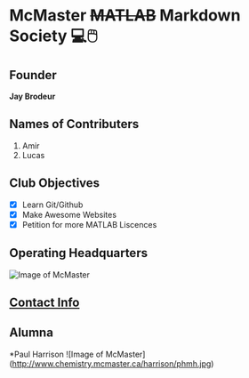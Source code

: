 # McMaster ~~MATLAB~~ Markdown Society :computer::computer_mouse:
## Founder
   **Jay Brodeur**
## Names of Contributers 
1. Amir
2. Lucas

## Club Objectives
- [x] Learn Git/Github
- [x] Make Awesome Websites
- [x] Petition for more MATLAB Liscences

## **Operating Headquarters**
![Image of McMaster](https://s-ec.bstatic.com/images/hotel/max1024x768/896/89669587.jpg)


## [Contact Info](https://www.math.mcmaster.ca/index.php/news/65-/professor/266-childs-aaron.html)

## Alumna 
*Paul Harrison
![Image of McMaster] (http://www.chemistry.mcmaster.ca/harrison/phmh.jpg)

